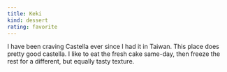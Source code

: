 ```yaml
---
title: Keki
kind: dessert
rating: favorite
---
```

I have been craving Castella ever since I had it in Taiwan. This place does pretty good castella. I like to eat the fresh cake same-day, then freeze the rest for a different, but equally tasty texture.
